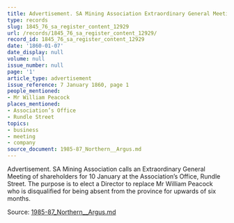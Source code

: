 ```yaml
---
title: Advertisement. SA Mining Association Extraordinary General Meeting
type: records
slug: 1845_76_sa_register_content_12929
url: /records/1845_76_sa_register_content_12929/
record_id: 1845_76_sa_register_content_12929
date: '1860-01-07'
date_display: null
volume: null
issue_number: null
page: '1'
article_type: advertisement
issue_reference: 7 January 1860, page 1
people_mentioned:
- Mr William Peacock
places_mentioned:
- Association’s Office
- Rundle Street
topics:
- business
- meeting
- company
source_document: 1985-87_Northern__Argus.md
---
```


Advertisement.  SA Mining Association calls an Extraordinary General Meeting of shareholders for 10 January at the Association’s Office, Rundle Street.  The purpose is to elect a Director to replace Mr William Peacock who is disqualified for being absent from the province for upwards of six months.

Source: [1985-87_Northern__Argus.md](/downloads/markdown/1985-87_Northern__Argus.md)
